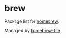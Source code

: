 # brew

Package list for [homebrew](http://brew.sh/).

Managed by [homebrew-file](https://github.com/rcmdnk/homebrew-file).